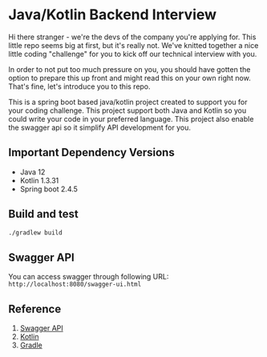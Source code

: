 # Java/Kotlin Backend Interview

Hi there stranger - we're the devs of the company you're applying for. This little repo seems big at first, but it's really not. We've knitted together a nice little coding "challenge" for you to kick off our technical interview with you.

In order to not put too much pressure on you, you should have gotten the option to prepare this up front and might read this on your own right now. That's fine, let's introduce you to this repo.

This is a spring boot based java/kotlin project created to support you for your coding challenge. This project support both Java and Kotlin so you could write your code in your preferred language. This project also enable the swagger api so it simplify API development for you.

## Important Dependency Versions

- Java 12
- Kotlin 1.3.31
- Spring boot 2.4.5

## Build and test

```bash
./gradlew build
```

## Swagger API

You can access swagger through following URL:
`http://localhost:8080/swagger-ui.html`

## Reference
1. [Swagger API](https://swagger.io/)
2. [Kotlin](https://kotlinlang.org/)
3. [Gradle](https://gradle.org/)